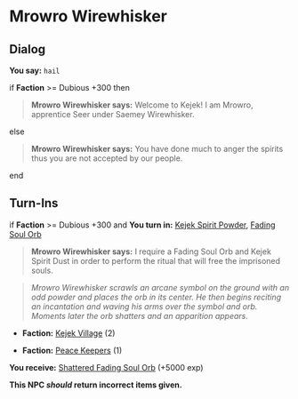 # Mrowro Wirewhisker
## Dialog

**You say:** `hail`



if **Faction** >= Dubious +300 then



>**Mrowro Wirewhisker says:** Welcome to Kejek! I am Mrowro, apprentice Seer under Saemey Wirewhisker.


else



>**Mrowro Wirewhisker says:** You have done much to anger the spirits thus you are not accepted by our people.

end

## Turn-Ins





if **Faction** >= Dubious +300 and  **You turn in:** [Kejek Spirit Powder](/item/6980), [Fading Soul Orb](/item/6978)


>**Mrowro Wirewhisker says:** I require a Fading Soul Orb and Kejek Spirit Dust in order to perform the ritual that will free the imprisoned souls.


>*Mrowro Wirewhisker scrawls an arcane symbol on the ground with an odd powder and places the orb in its center. He then begins reciting an incantation and waving his arms over the symbol and orb. Moments later the orb shatters and an apparition appears.*


* __Faction:__ [Kejek Village](/faction/5011) (2)


* __Faction:__ [Peace Keepers](/faction/298) (1)


 **You receive:**  [Shattered Fading Soul Orb](/item/2577) (+5000 exp)

**This NPC *should* return incorrect items given.**
